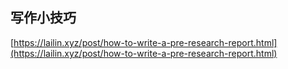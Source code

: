 ## 写作小技巧

[https://lailin.xyz/post/how-to-write-a-pre-research-report.html](https://lailin.xyz/post/how-to-write-a-pre-research-report.html)